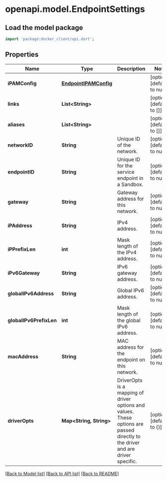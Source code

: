 # openapi.model.EndpointSettings

## Load the model package
```dart
import 'package:docker_client/api.dart';
```

## Properties
Name | Type | Description | Notes
------------ | ------------- | ------------- | -------------
**iPAMConfig** | [**EndpointIPAMConfig**](EndpointIPAMConfig.md) |  | [optional] [default to null]
**links** | **List&lt;String&gt;** |  | [optional] [default to []]
**aliases** | **List&lt;String&gt;** |  | [optional] [default to []]
**networkID** | **String** | Unique ID of the network.  | [optional] [default to null]
**endpointID** | **String** | Unique ID for the service endpoint in a Sandbox.  | [optional] [default to null]
**gateway** | **String** | Gateway address for this network.  | [optional] [default to null]
**iPAddress** | **String** | IPv4 address.  | [optional] [default to null]
**iPPrefixLen** | **int** | Mask length of the IPv4 address.  | [optional] [default to null]
**iPv6Gateway** | **String** | IPv6 gateway address.  | [optional] [default to null]
**globalIPv6Address** | **String** | Global IPv6 address.  | [optional] [default to null]
**globalIPv6PrefixLen** | **int** | Mask length of the global IPv6 address.  | [optional] [default to null]
**macAddress** | **String** | MAC address for the endpoint on this network.  | [optional] [default to null]
**driverOpts** | **Map&lt;String, String&gt;** | DriverOpts is a mapping of driver options and values. These options are passed directly to the driver and are driver specific.  | [optional] [default to {}]

[[Back to Model list]](../README.md#documentation-for-models) [[Back to API list]](../README.md#documentation-for-api-endpoints) [[Back to README]](../README.md)


